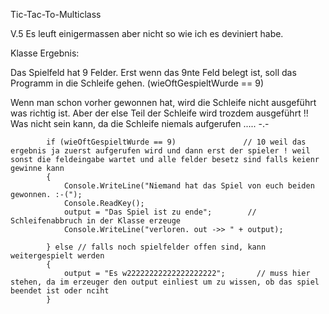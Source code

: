 Tic-Tac-To-Multiclass

V.5 Es leuft einigermassen aber nicht so wie ich es deviniert habe.

Klasse Ergebnis:

Das Spielfeld hat 9 Felder. Erst wenn das 9nte Feld belegt ist, soll das Programm in die Schleife gehen.
(wieOftGespieltWurde == 9)

Wenn man schon vorher gewonnen hat, wird die Schleife nicht ausgeführt was richtig ist.
Aber der else Teil der Schleife wird trozdem ausgeführt !! 
Was nicht sein kann, da die Schleife niemals aufgerufen  ..... -.-  




            if (wieOftGespieltWurde == 9)               // 10 weil das ergebnis ja zuerst aufgerufen wird und dann erst der spieler ! weil sonst die feldeingabe wartet und alle felder besetz sind falls keienr gewinne kann
            {
                Console.WriteLine("Niemand hat das Spiel von euch beiden gewonnen. :-(");
                Console.ReadKey();
                output = "Das Spiel ist zu ende";        // Schleifenabbruch in der Klasse erzeuge
                Console.WriteLine("verloren. out ->> " + output);

            } else // falls noch spielfelder offen sind, kann weitergespielt werden
            {
                output = "Es w22222222222222222222";       // muss hier stehen, da im erzeuger den output einliest um zu wissen, ob das spiel beendet ist oder nciht
            }
